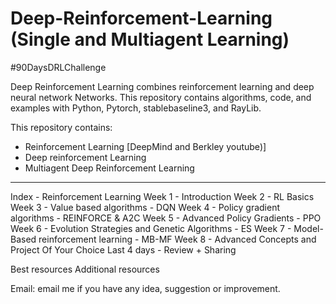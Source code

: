 # Deep-Reinforcement-Learning (Single and Multiagent Learning)
 #90DaysDRLChallenge
 
Deep Reinforcement Learning combines reinforcement learning and deep neural network Networks. This repository contains algorithms, code, and examples with Python, Pytorch, stablebaseline3, and RayLib.

This repository contains:
- Reinforcement Learning [DeepMind and Berkley youtube)]
- Deep reinforcement Learning
- Multiagent Deep Reinforcement Learning

------------------------------------------------------------------

Index - Reinforcement Learning
Week 1 - Introduction
Week 2 - RL Basics
Week 3 - Value based algorithms - DQN
Week 4 - Policy gradient algorithms - REINFORCE & A2C
Week 5 - Advanced Policy Gradients - PPO
Week 6 - Evolution Strategies and Genetic Algorithms - ES
Week 7 - Model-Based reinforcement learning - MB-MF
Week 8 - Advanced Concepts and Project Of Your Choice
Last 4 days - Review + Sharing

Best resources
Additional resources

Email: email me if you have any idea, suggestion or improvement.

